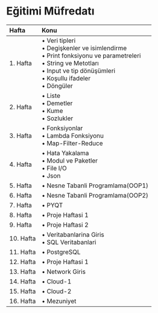 # Eğitimi Müfredatı

| Hafta         | Konu          |
|:------------- |:------------- |
| 1. Hafta      |• Veri tipleri<br>• Degişkenler ve isimlendirme<br>• Print fonksiyonu ve parametreleri<br>• String ve Metotları<br>• Input ve tip dönüşümleri<br>• Koşullu ifadeler<br>• Döngüler|                                      
| 2. Hafta      |• Liste<br>• Demetler<br>• Kume<br>• Sozlukler|
| 3. Hafta      |• Fonksiyonlar<br>• Lambda Fonksiyonu <br>• Map-Filter-Reduce|
| 4. Hafta      |• Hata Yakalama<br>• Modul ve Paketler<br>• File I/O<br>• Json|
| 5. Hafta      |• Nesne Tabanli Programlama(OOP1) |
| 6. Hafta      |• Nesne Tabanli Programlama(OOP2)|
| 7. Hafta      |• PYQT|
| 8. Hafta      |• Proje Haftasi 1|
| 9. Hafta      |• Proje Haftasi 2|
| 10. Hafta     |• Veritabanlarina Giris<br>• SQL Veritabanlari|
| 11. Hafta     |• PostgreSQL|
| 12. Hafta     |• Proje Haftasi 1|
| 13. Hafta     |• Network Giris|
| 14. Hafta     |• Cloud-1|
| 15. Hafta     |• Cloud-2|
| 16. Hafta     |• Mezuniyet|


